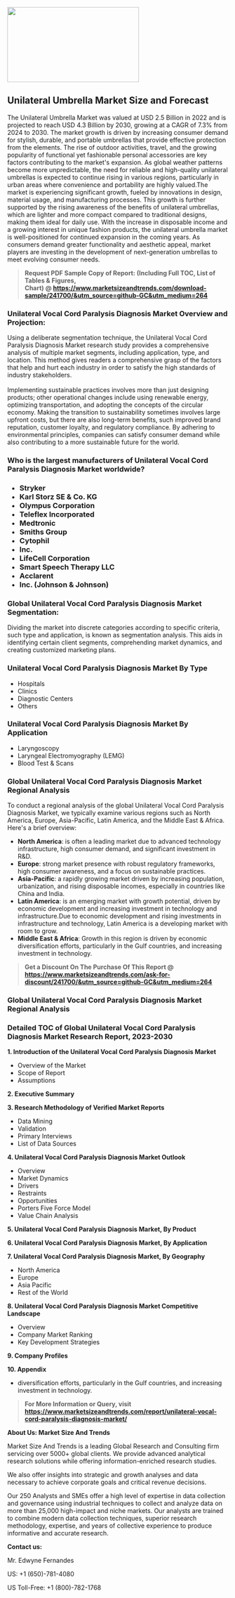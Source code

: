 <p><img class="alignnone size-medium wp-image-20088" src="https://ffe5etoiles.com/wp-content/uploads/2024/12/MST1-300x171.png" alt="" width="300" height="171" /></p><h2>Unilateral Umbrella Market Size and Forecast</h2><p>The Unilateral Umbrella Market was valued at USD 2.5 Billion in 2022 and is projected to reach USD 4.3 Billion by 2030, growing at a CAGR of 7.3% from 2024 to 2030. The market growth is driven by increasing consumer demand for stylish, durable, and portable umbrellas that provide effective protection from the elements. The rise of outdoor activities, travel, and the growing popularity of functional yet fashionable personal accessories are key factors contributing to the market's expansion. As global weather patterns become more unpredictable, the need for reliable and high-quality unilateral umbrellas is expected to continue rising in various regions, particularly in urban areas where convenience and portability are highly valued.The market is experiencing significant growth, fueled by innovations in design, material usage, and manufacturing processes. This growth is further supported by the rising awareness of the benefits of unilateral umbrellas, which are lighter and more compact compared to traditional designs, making them ideal for daily use. With the increase in disposable income and a growing interest in unique fashion products, the unilateral umbrella market is well-positioned for continued expansion in the coming years. As consumers demand greater functionality and aesthetic appeal, market players are investing in the development of next-generation umbrellas to meet evolving consumer needs.</p></p><blockquote id="" class=""><strong>Request PDF Sample Copy of Report: (Including Full TOC, List of Tables &amp; Figures, Chart)&nbsp;@&nbsp;<strong><a href="https://www.marketsizeandtrends.com/download-sample/241700/&utm_source=github-GC&utm_medium=264" target="_blank">https://www.marketsizeandtrends.com/download-sample/241700/&utm_source=github-GC&utm_medium=264</a></strong></strong></blockquote><h3 id="" class="">Unilateral Vocal Cord Paralysis Diagnosis Market&nbsp;Overview and Projection:</h3><p id="" class="">Using a deliberate segmentation technique, the Unilateral Vocal Cord Paralysis Diagnosis Market research study provides a comprehensive analysis of multiple market segments, including application, type, and location. This method gives readers a comprehensive grasp of the factors that help and hurt each industry in order to satisfy the high standards of industry stakeholders. <br /> <br />Implementing sustainable practices involves more than just designing products; other operational changes include using renewable energy, optimizing transportation, and adopting the concepts of the circular economy. Making the transition to sustainability sometimes involves large upfront costs, but there are also long-term benefits, such improved brand reputation, customer loyalty, and regulatory compliance. By adhering to environmental principles, companies can satisfy consumer demand while also contributing to a more sustainable future for the world.</p><h3 id="" class="">Who is the largest manufacturers of&nbsp;Unilateral Vocal Cord Paralysis Diagnosis Market worldwide?</h3><h3 class=""><p><ul><li>Stryker </li><li> Karl Storz SE & Co. KG </li><li> Olympus Corporation </li><li> Teleflex Incorporated </li><li> Medtronic </li><li> Smiths Group </li><li> Cytophil </li><li> Inc. </li><li> LifeCell Corporation </li><li> Smart Speech Therapy LLC </li><li> Acclarent </li><li> Inc. (Johnson & Johnson)</li></ul></p></h3><h3 id="" class="">Global&nbsp;Unilateral Vocal Cord Paralysis Diagnosis Market Segmentation:</h3><p id="" class="">Dividing the market into discrete categories according to specific criteria, such type and application, is known as segmentation analysis. This aids in identifying certain client segments, comprehending market dynamics, and creating customized marketing plans.</p><h3 id="" class="">Unilateral Vocal Cord Paralysis Diagnosis Market&nbsp;By Type</h3><p><p><ul><li>Hospitals</li><li> Clinics</li><li> Diagnostic Centers</li><li> Others</p></li></ul></p></p><h3 id="" class="">Unilateral Vocal Cord Paralysis Diagnosis Market&nbsp;By Application</h3><p class=""><p><ul><li>Laryngoscopy</li><li> Laryngeal Electromyography (LEMG)</li><li> Blood Test & Scans</li></ul></p></p><h3 id="" class="">Global Unilateral Vocal Cord Paralysis Diagnosis Market Regional Analysis</h3><p id="" class="">To conduct a regional analysis of the global Unilateral Vocal Cord Paralysis Diagnosis Market, we typically examine various regions such as North America, Europe, Asia-Pacific, Latin America, and the Middle East &amp; Africa. Here's a brief overview:</p><ul><li><strong>North America</strong>: is often a leading market due to advanced technology infrastructure, high consumer demand, and significant investment in R&amp;D.</li><li><strong>Europe</strong>: strong market presence with robust regulatory frameworks, high consumer awareness, and a focus on sustainable practices.</li><li><strong>Asia-Pacific</strong>: a rapidly growing market driven by increasing population, urbanization, and rising disposable incomes, especially in countries like China and India.</li><li><strong>Latin America</strong>: is an emerging market with growth potential, driven by economic development and increasing investment in technology and infrastructure.Due to economic development and rising investments in infrastructure and technology, Latin America is a developing market with room to grow.</li><li><strong>Middle East &amp; Africa</strong>: Growth in this region is driven by economic diversification efforts, particularly in the Gulf countries, and increasing investment in technology.</li></ul><blockquote id="" class=""><strong>Get a Discount On The Purchase Of This Report @ <strong><a href="https://www.marketsizeandtrends.com/ask-for-discount/241700/&utm_source=github-GC&utm_medium=264" target="_blank">https://www.marketsizeandtrends.com/ask-for-discount/241700/&utm_source=github-GC&utm_medium=264</a></strong></strong></blockquote><h3 id="" class="">Global Unilateral Vocal Cord Paralysis Diagnosis Market Regional Analysis</h3><h3 id="" class="">Detailed TOC of Global Unilateral Vocal Cord Paralysis Diagnosis Market Research Report, 2023-2030</h3><p id="" class=""><strong>1. Introduction of the Unilateral Vocal Cord Paralysis Diagnosis Market</strong></p><ul><li>Overview of the Market</li><li>Scope of Report</li><li>Assumptions</li></ul><p id="" class=""><strong>2. Executive Summary</strong></p><p id="" class=""><strong>3. Research Methodology of Verified Market Reports</strong></p><ul><li>Data Mining</li><li>Validation</li><li>Primary Interviews</li><li>List of Data Sources</li></ul><p id="" class=""><strong>4. Unilateral Vocal Cord Paralysis Diagnosis Market Outlook</strong></p><ul><li>Overview</li><li>Market Dynamics</li><li>Drivers</li><li>Restraints</li><li>Opportunities</li><li>Porters Five Force Model</li><li>Value Chain Analysis</li></ul><p id="" class=""><strong>5. Unilateral Vocal Cord Paralysis Diagnosis Market, By Product</strong></p><p id="" class=""><strong>6. Unilateral Vocal Cord Paralysis Diagnosis Market, By Application</strong></p><p id="" class=""><strong>7. Unilateral Vocal Cord Paralysis Diagnosis Market, By Geography</strong></p><ul><li>North America</li><li>Europe</li><li>Asia Pacific</li><li>Rest of the World</li></ul><p id="" class=""><strong>8. Unilateral Vocal Cord Paralysis Diagnosis Market Competitive Landscape</strong></p><ul><li>Overview</li><li>Company Market Ranking</li><li>Key Development Strategies</li></ul><p id="" class=""><strong>9. Company Profiles</strong></p><p id="" class=""><strong>10. Appendix</strong></p><ul><li>diversification efforts, particularly in the Gulf countries, and increasing investment in technology.</li></ul><blockquote id="" class=""><strong>For More Information or Query, visit <strong><strong><a href="https://www.marketsizeandtrends.com/report/unilateral-vocal-cord-paralysis-diagnosis-market/" target="_blank">https://www.marketsizeandtrends.com/report/unilateral-vocal-cord-paralysis-diagnosis-market/</a></strong></strong></strong></blockquote><p id="" class=""><strong>About Us: Market Size And Trends</strong></p><p id="" class="">Market Size And Trends is a leading Global Research and Consulting firm servicing over 5000+ global clients. We provide advanced analytical research solutions while offering information-enriched research studies.</p><p id="" class="">We also offer insights into strategic and growth analyses and data necessary to achieve corporate goals and critical revenue decisions.</p><p id="" class="">Our 250 Analysts and SMEs offer a high level of expertise in data collection and governance using industrial techniques to collect and analyze data on more than 25,000 high-impact and niche markets. Our analysts are trained to combine modern data collection techniques, superior research methodology, expertise, and years of collective experience to produce informative and accurate research.</p><p id="" class=""><strong>Contact us:</strong></p><p id="" class="">Mr. Edwyne Fernandes</p><p id="" class="">US: +1 (650)-781-4080</p><p id="" class="">US Toll-Free: +1 (800)-782-1768</p>
